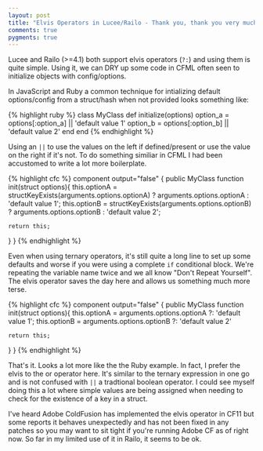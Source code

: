 ```yaml
---
layout: post
title: "Elvis Operators in Lucee/Railo - Thank you, thank you very much"
comments: true
pygments: true
---
```


Lucee and Railo (>=4.1) both support elvis operators (`?:`) and using them is quite simple. Using it, we can DRY up some code in CFML often seen to initialize objects with config/options.

In JavaScript and Ruby a common technique for intializing default options/config from a struct/hash when not provided looks something like:

{% highlight ruby %}
class MyClass
	def initialize(options)
	  option_a = options[:option_a] || 'default value 1'
	  option_b = options[:option_b] || 'default value 2'
	end
end
{% endhighlight %}

Using an `||` to use the values on the left if defined/present or use the value on the right if it's not. To do something similiar in CFML I had been accustomed to write a lot more boilerplate.

{% highlight cfc %}
component output="false" {
  public MyClass function init(struct options){
  	this.optionA = structKeyExists(arguments.options.optionA) ? arguments.options.optionA : 'default value 1';
  	this.optionB = structKeyExists(arguments.options.optionB) ? arguments.options.optionB : 'default value 2';

  	return this;
  }
}
{% endhighlight %}

Even when using ternary operators, it's still quite a long line to set up some defaults and worse if you were using a complete `if` conditional block. We're repeating the variable name twice and we all know "Don't Repeat Yourself". The elvis operator saves the day here and allows us something much more terse.

{% highlight cfc %}
component output="false" {
  public MyClass function init(struct options){
  	this.optionA = arguments.options.optionA ?: 'default value 1';
  	this.optionB = arguments.options.optionB ?: 'default value 2'

  	return this;
  }
}
{% endhighlight %}

That's it. Looks a lot more like the the Ruby example. In fact, I prefer the elvis to the or operator here. It's similar to the ternary expression in one go and is not confused with `||` a tradtional boolean operator. I could see myself doing this a lot where simple values are being assigned when needing to check for the existence of a key in a struct.

I've heard Adobe ColdFusion has implemented the elvis operator in CF11 but some reports it behaves unexpectedly and has not been fixed in any patches so you may want to sit tight if you're running Adobe CF as of right now. So far in my limited use of it in Railo, it seems to be ok.